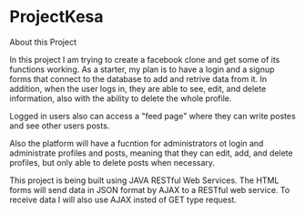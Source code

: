 # ProjectKesa

About this Project 

In this project I am trying to create a facebook clone and get some of its functions working. As a starter, my plan is to have a login and a signup forms that connect to the database to add and retrive data from it. In addition, when the user logs in, they are able to see, edit, and delete information, also with the ability to delete the whole profile. 

Logged in users also can access a "feed page" where they can write postes and see other users posts. 

Also the platform will have a fucntion for administrators ot login and administrate profiles and posts, meaning that they can edit, add, and delete profiles, but only able to delete posts when necessary. 

This project is being built using JAVA RESTful Web Services. The HTML forms will send data in JSON format by AJAX to a RESTful web service. To receive data I will also use AJAX insted of GET type request. 
